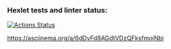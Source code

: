 ### Hexlet tests and linter status:

[![Actions Status](https://github.com/Unt0ten/python-project-49/workflows/hexlet-check/badge.svg)](https://github.com/Unt0ten/python-project-49/actions)

https://asciinema.org/a/6dDvFd8AGdtVDzQFksfmojNbi